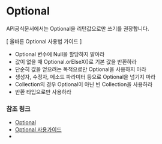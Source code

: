 # Optional

API공식문서에서는 Optional을 리턴값으로만 쓰기를 권장합니다.

[ 올바른 Optional 사용법 가이드 ]
* Optional 변수에 Null을 할당하지 말아라  
* 값이 없을 때 Optional.orElseX()로 기본 값을 반환하라  
* 단순히 값을 얻으려는 목적으로만 Optional을 사용하지 마라  
* 생성자, 수정자, 메소드 파라미터 등으로 Optional을 넘기지 마라  
* Collection의 경우 Optional이 아닌 빈 Collection을 사용하라  
* 반환 타입으로만 사용하라  


### 참조 링크
* [Optional](https://catsbi.oopy.io/81ee5bdc-6825-46f8-b1d2-c608ab2d6465)
* [Optional 사용가이드](https://mangkyu.tistory.com/203)  
* 